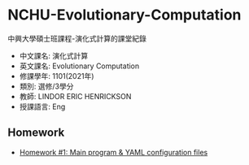 # NCHU-Evolutionary-Computation
中興大學碩士班課程-演化式計算的課堂紀錄

 - 中文課名: 演化式計算
 - 英文課名: Evolutionary Computation
 - 修課學年: 1101(2021年)
 - 類別: 選修/3學分
 - 教師: LINDOR ERIC HENRICKSON
 - 授課語言: Eng

## Homework

 - [Homework #1: Main program & YAML configuration files](https://github.com/dec880126/NCHU-Evolutionary-Computation/blob/main/Homework/HW%2301.py)
